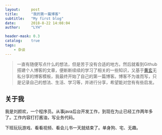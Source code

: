 ```yaml
---
layout:     post
title:      "我的第一篇博客"
subtitle:   "My first blog"
date:       2018-8-22 14:08:04
author:     "LYH"

header-mask: 0.3
catalog:    true
tags:
    - 杂谈
---
```


> 一直有随便写点什么的想法，但是苦于没有合适的地方。然后就看到Github搭建个人博客的文章，便断断续续的学习了相关的一些知识，又基于[黄玄](https://huangxuan.me "黄玄的博客")无私分享的博客模板，我最终开始了自己的第一篇博客。博客不为谁而写，只是记录自己的想法、生活、学习等，并进行分享，希望能对您有有些启发。  

## 关于我

我是刘颜欢，一个程序员。从事java后台开发工作，到现在为止已经工作两年多了。工作内容打打酱油，写业务代码。  

下班玩玩游戏、看看视频、看会儿书一天就结束了。单身狗、宅、无趣。
